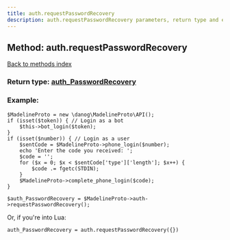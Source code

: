 ```yaml
---
title: auth.requestPasswordRecovery
description: auth.requestPasswordRecovery parameters, return type and example
---
```

## Method: auth.requestPasswordRecovery  
[Back to methods index](index.md)




### Return type: [auth\_PasswordRecovery](../types/auth_PasswordRecovery.md)

### Example:


```
$MadelineProto = new \danog\MadelineProto\API();
if (isset($token)) { // Login as a bot
    $this->bot_login($token);
}
if (isset($number)) { // Login as a user
    $sentCode = $MadelineProto->phone_login($number);
    echo 'Enter the code you received: ';
    $code = '';
    for ($x = 0; $x < $sentCode['type']['length']; $x++) {
        $code .= fgetc(STDIN);
    }
    $MadelineProto->complete_phone_login($code);
}

$auth_PasswordRecovery = $MadelineProto->auth->requestPasswordRecovery();
```

Or, if you're into Lua:

```
auth_PasswordRecovery = auth.requestPasswordRecovery({})
```

